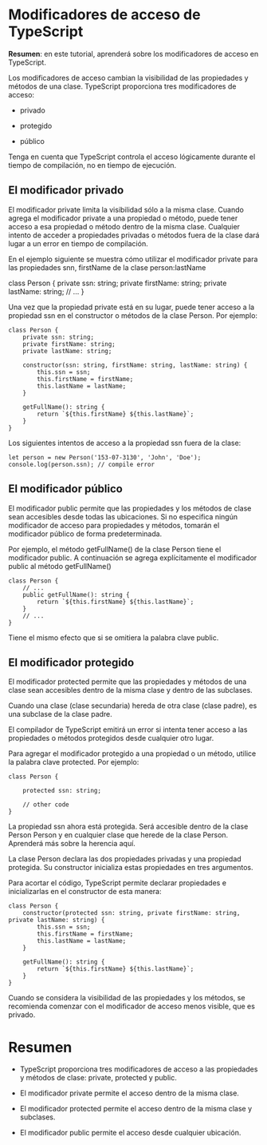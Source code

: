 # Modificadores de acceso de TypeScript

**Resumen**: en este tutorial, aprenderá sobre los modificadores de acceso en TypeScript.

Los modificadores de acceso cambian la visibilidad de las propiedades y métodos de una clase. TypeScript proporciona tres modificadores de acceso:

- privado

- protegido

- público

Tenga en cuenta que TypeScript controla el acceso lógicamente durante el tiempo de compilación, no en tiempo de ejecución.

## El modificador privado

El modificador private limita la visibilidad sólo a la misma clase. Cuando agrega el modificador private a una propiedad o método, puede tener acceso a esa propiedad o método dentro de la misma clase. Cualquier intento de acceder a propiedades privadas o métodos fuera de la clase dará lugar a un error en tiempo de compilación.

En el ejemplo siguiente se muestra cómo utilizar el modificador private para las propiedades snn, firstName de la clase person:lastName

class Person {
private ssn: string;
private firstName: string;
private lastName: string;
// ...
}

Una vez que la propiedad private está en su lugar, puede tener acceso a la propiedad ssn en el constructor o métodos de la clase Person. Por ejemplo:

    class Person {
        private ssn: string;
        private firstName: string;
        private lastName: string;

        constructor(ssn: string, firstName: string, lastName: string) {
            this.ssn = ssn;
            this.firstName = firstName;
            this.lastName = lastName;
        }

        getFullName(): string {
            return `${this.firstName} ${this.lastName}`;
        }
    }

Los siguientes intentos de acceso a la propiedad ssn fuera de la clase:

    let person = new Person('153-07-3130', 'John', 'Doe');
    console.log(person.ssn); // compile error

## El modificador público

El modificador public permite que las propiedades y los métodos de clase sean accesibles desde todas las ubicaciones. Si no especifica ningún modificador de acceso para propiedades y métodos, tomarán el modificador público de forma predeterminada.

Por ejemplo, el método getFullName() de la clase Person tiene el modificador public. A continuación se agrega explícitamente el modificador public al método getFullName()

    class Person {
        // ...
        public getFullName(): string {
            return `${this.firstName} ${this.lastName}`;
        }
        // ...
    }

Tiene el mismo efecto que si se omitiera la palabra clave public.

## El modificador protegido

El modificador protected permite que las propiedades y métodos de una clase sean accesibles dentro de la misma clase y dentro de las subclases.

Cuando una clase (clase secundaria) hereda de otra clase (clase padre), es una subclase de la clase padre.

El compilador de TypeScript emitirá un error si intenta tener acceso a las propiedades o métodos protegidos desde cualquier otro lugar.

Para agregar el modificador protegido a una propiedad o un método, utilice la palabra clave protected. Por ejemplo:

    class Person {

        protected ssn: string;

        // other code
    }

La propiedad ssn ahora está protegida. Será accesible dentro de la clase Person Person y en cualquier clase que herede de la clase Person. Aprenderá más sobre la herencia aquí.

La clase Person declara las dos propiedades privadas y una propiedad protegida. Su constructor inicializa estas propiedades en tres argumentos.

Para acortar el código, TypeScript permite declarar propiedades e inicializarlas en el constructor de esta manera:

    class Person {
        constructor(protected ssn: string, private firstName: string, private lastName: string) {
            this.ssn = ssn;
            this.firstName = firstName;
            this.lastName = lastName;
        }

        getFullName(): string {
            return `${this.firstName} ${this.lastName}`;
        }
    }

Cuando se considera la visibilidad de las propiedades y los métodos, se recomienda comenzar con el modificador de acceso menos visible, que es privado.

# Resumen

- TypeScript proporciona tres modificadores de acceso a las propiedades y métodos de clase: private, protected y public.

- El modificador private permite el acceso dentro de la misma clase.

- El modificador protected permite el acceso dentro de la misma clase y subclases.

- El modificador public permite el acceso desde cualquier ubicación.
